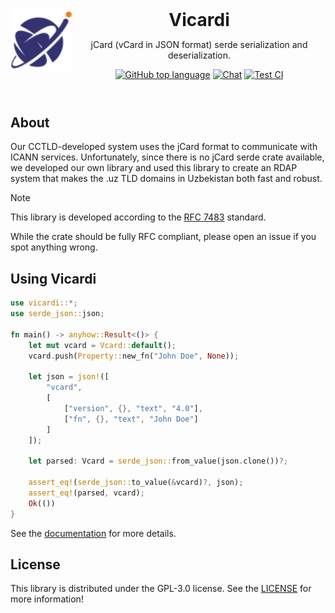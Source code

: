 <header>
<img src="https://raw.githubusercontent.com/uzinfocom-org/website/main/src/images/logo.svg" alt="logo" height="100" align="left">
<h1 style="display: inline">Vicardi</h1>

jCard (vCard in JSON format) serde serialization and deserialization.

[![GitHub top language](https://img.shields.io/github/languages/top/uzinfocom-org/vicardi?style=flat-square&logo=github)](https://github.com/uzinfocom-org/vicardi)
[![Chat](https://img.shields.io/badge/Chat-grey?style=flat-square&logo=telegram)](https://t.me/xinuxuz)
[![Test CI](https://github.com/uzinfocom-org/vicardi/actions/workflows/test.yml/badge.svg)](https://github.com/uzinfocom-org/vicardi/actions/workflows/test.yml)

</header>

## About

Our CCTLD-developed system uses the jCard format to communicate with ICANN services. Unfortunately, since there is no 
jCard serde crate available, we developed our own library and used this library to create an RDAP system that makes the
.uz TLD domains in Uzbekistan both fast and robust.

> [!NOTE]
> This library is developed according to the [RFC 7483](https://datatracker.ietf.org/doc/html/rfc7483) standard.
> 
> While the crate should be fully RFC compliant, please open an issue if you spot anything wrong.


## Using Vicardi

```rust
use vicardi::*;
use serde_json::json;

fn main() -> anyhow::Result<()> {
    let mut vcard = Vcard::default();
    vcard.push(Property::new_fn("John Doe", None));

    let json = json!([
        "vcard",
        [
            ["version", {}, "text", "4.0"],
            ["fn", {}, "text", "John Doe"]
        ]
    ]);

    let parsed: Vcard = serde_json::from_value(json.clone())?;

    assert_eq!(serde_json::to_value(&vcard)?, json);
    assert_eq!(parsed, vcard);
    Ok(())
}
```

See the [documentation](https://docs.rs/vicardi/latest/vicardi/) for more details.

## License
    
This library is distributed under the GPL-3.0 license. See the [LICENSE](./LICENSE) for more information!
